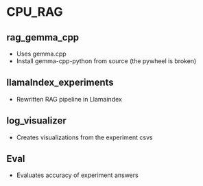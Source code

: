 # CPU_RAG

## rag_gemma_cpp
- Uses gemma.cpp 
- Install gemma-cpp-python from source (the pywheel is broken)

## llamaIndex_experiments
- Rewritten RAG pipeline in Llamaindex

## log_visualizer
- Creates visualizations from the experiment csvs

## Eval
- Evaluates accuracy of experiment answers
